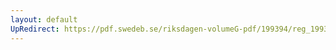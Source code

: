 ```yaml
---
layout: default
UpRedirect: https://pdf.swedeb.se/riksdagen-volumeG-pdf/199394/reg_199394/reg_199394_0327.pdf
---
```

